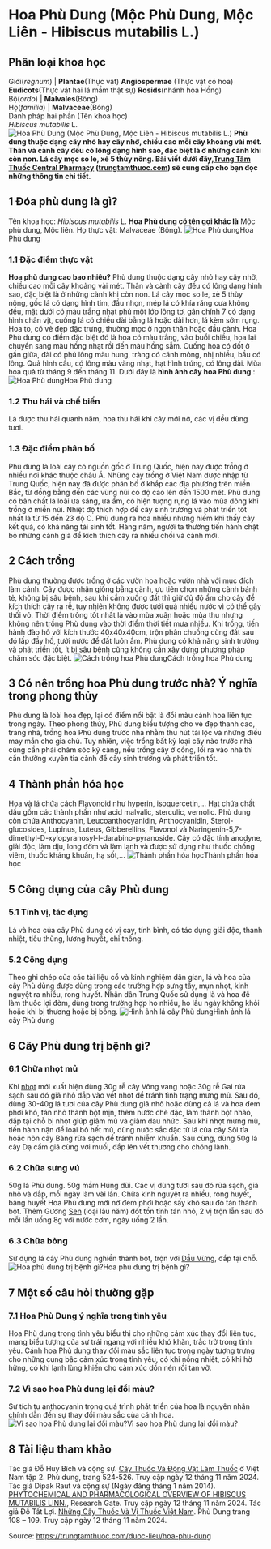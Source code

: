 # Hoa Phù Dung (Mộc Phù Dung, Mộc Liên - Hibiscus mutabilis L.)

Phân loại khoa học  
---  
Giới(_regnum_) |  **Plantae**(Thực vật) **Angiospermae** (Thực vật có hoa) **Eudicots**(Thực vật hai lá mầm thật sự) **Rosids**(nhánh hoa Hồng)  
Bộ(_ordo_) | **Malvales**(Bông)  
Họ(_familia_) | **Malvaceae**(Bông)  
Danh pháp hai phần (Tên khoa học)  
_Hibiscus mutabilis_ L.  
![Hoa Phù Dung \(Mộc Phù Dung, Mộc Liên - Hibiscus mutabilis L.\)](https://trungtamthuoc.com/images/others/phu-dung-8157.jpg)
**Phù dung thuộc dạng cây nhỏ hay cây nhỡ, chiều cao mỗi cây khoảng vài mét. Thân và cành cây đều có lông dạng hình sao, đặc biệt là ở những cành khi còn non. Lá cây mọc so le, xẻ 5 thùy nông. Bài viết dưới đây,[Trung Tâm Thuốc Central Pharmacy](https://trungtamthuoc.com/ "Trung Tâm Thuốc Central Pharmacy") ([trungtamthuoc.com](https://trungtamthuoc.com/ "trungtamthuoc.com")) sẽ cung cấp cho bạn đọc những thông tin chi tiết.**
##  1 Đóa phù dung là gì?
Tên khoa học: _Hibiscus mutabilis_ L.
**Hoa Phù dung có tên gọi khác là** Mộc phù dung, Mộc liên.
Họ thực vật: Malvaceae (Bông).
![Hoa Phù dung](https://trungtamthuoc.com/images/item/phu-dung-6.jpg)Hoa Phù dung
### 1.1 Đặc điểm thực vật
**Hoa phù dung cao bao nhiêu?** Phù dung thuộc dạng cây nhỏ hay cây nhỡ, chiều cao mỗi cây khoảng vài mét. Thân và cành cây đều có lông dạng hình sao, đặc biệt là ở những cành khi còn non.
Lá cây mọc so le, xẻ 5 thùy nông, gốc lá có dạng hình tim, đầu nhọn, mép lá có khía răng cưa không đều, mặt dưới có màu trắng nhạt phủ một lớp lông tơ, gân chính 7 có dạng hình chân vịt, cuống lá có chiều dài bằng lá hoặc dài hơn, lá kèm sớm rụng.
Hoa to, có vẻ đẹp đặc trưng, thường mọc ở ngọn thân hoặc đầu cành. Hoa Phù dung có điểm đặc biệt đó là hoa có màu trắng, vào buổi chiều, hoa lại chuyển sang màu hồng nhạt rồi đến màu hồng sẫm. Cuống hoa có đốt ở gần giữa, đài có phủ lông màu hung, tràng có cánh mỏng, nhị nhiều, bầu có lông.
Quả hình cầu, có lông màu vàng nhạt, hạt hình trứng, có lông dài.
Mùa hoa quả từ tháng 9 đến tháng 11.
Dưới đây là **hình ảnh cây hoa Phù dung** :
![Hoa Phù dung](https://trungtamthuoc.com/images/item/phu-dung-0.jpg)Hoa Phù dung
### 1.2 Thu hái và chế biến
Lá được thu hái quanh năm, hoa thu hái khi cây mới nở, các vị đều dùng tươi.
### 1.3 Đặc điểm phân bố
Phù dung là loài cây có nguồn gốc ở Trung Quốc, hiện nay được trồng ở nhiều nơi khác thuộc châu Á.
Những cây trồng ở Việt Nam được nhập từ Trung Quốc, hiện nay đã được phân bố ở khắp các địa phương trên miền Bắc, từ đồng bằng đến các vùng núi có độ cao lên đến 1500 mét.
Phù dung có bản chất là loài ưa sáng, ưa ẩm, có hiện tượng rụng lá vào mùa đông khi trồng ở miền núi. Nhiệt độ thích hợp để cây sinh trưởng và phát triển tốt nhất là từ 15 đến 23 độ C. Phù dung ra hoa nhiều nhưng hiếm khi thấy cây kết quả, có khả năng tái sinh tốt. Hàng năm, người ta thường tiến hành chặt bỏ những cành già để kích thích cây ra nhiều chồi và cành mới.
##  2 Cách trồng
Phù dung thường được trồng ở các vườn hoa hoặc vườn nhà với mục đích làm cảnh. Cây được nhân giống bằng cành, ưu tiên chọn những cành bánh tẻ, không bị sâu bệnh, sau khi cắm xuống đất thì giữ đủ độ ẩm cho cây để kích thích cây ra rễ, tuy nhiên không được tưới quá nhiều nước vì có thể gây thối vỏ. Thời điểm trồng tốt nhất là vào mùa xuân hoặc mùa thu nhưng không nên trồng Phù dung vào thời điểm thời tiết mưa nhiều.
Khi trồng, tiến hành đào hố với kích thước 40x40x40cm, trộn phân chuồng cùng đất sau đó lấp đầy hố, tưới nước để đất luôn ẩm.
Phù dung có khả năng sinh trưởng và phát triển tốt, ít bị sâu bệnh cũng không cần xây dựng phương pháp chăm sóc đặc biệt.
![Cách trồng hoa Phù dung](https://trungtamthuoc.com/images/item/phu-dung-1.jpg)Cách trồng hoa Phù dung
##  3 Có nên trồng hoa Phù dung trước nhà? Ý nghĩa trong phong thủy
Phù dung là loài hoa đẹp, lại có điểm nổi bật là đổi màu cánh hoa liên tục trong ngày. Theo phong thủy, Phù dung biểu tượng cho vẻ đẹp thanh cao, trang nhã, trồng hoa Phù dung trước nhà nhằm thu hút tài lộc và những điều may mắn cho gia chủ.
Tuy nhiên, việc trồng bất kỳ loại cây nào trước nhà cũng cần phải chăm sóc kỹ càng, nếu trồng cây ở cổng, lối ra vào nhà thì cần thường xuyên tỉa cành để cây sinh trưởng và phát triển tốt.
##  4 Thành phần hóa học
Hoa và lá chứa cách [Flavonoid](https://trungtamthuoc.com/hoat-chat/flavonoid "Flavonoid") như hyperin, isoquercetin,...
Hạt chứa chất dầu gồm các thành phần như acid malvalic, sterculic, vernolic.
Phù dung còn chứa Anthocyanin, Leucoanthocyanidin, Anthocyanidin, Sterol-glucosides, Lupinus, Luteus, Gibberellins, Flavonol và Naringenin-5,7-dimethyl-D-xylopyranosyl-l-darabino-pyranoside. Cây có đặc tính anodyne, giải độc, làm dịu, long đờm và làm lạnh và được sử dụng như thuốc chống viêm, thuốc kháng khuẩn, hạ sốt,...
![Thành phần hóa học](https://trungtamthuoc.com/images/item/phu-dung-2.jpg)Thành phần hóa học
##  5 Công dụng của cây Phù dung
### 5.1 Tính vị, tác dụng
Lá và hoa của cây Phù dung có vị cay, tính bình, có tác dụng giải độc, thanh nhiệt, tiêu thũng, lương huyết, chỉ thống.
### 5.2 Công dụng
Theo ghi chép của các tài liệu cổ và kinh nghiệm dân gian, lá và hoa của cây Phù dùng được dùng trong các trường hợp sưng tấy, mụn nhọt, kinh nguyệt ra nhiều, rong huyết.
Nhân dân Trung Quốc sử dụng là và hoa để làm thuốc lợi đờm, dùng trong trường hợp ho nhiều, ho lâu ngày không khỏi hoặc khi bị thương hoặc bị bỏng.
![Hình ảnh lá cây Phù dung](https://trungtamthuoc.com/images/item/phu-dung-3.jpg)Hình ảnh lá cây Phù dung
##  6 Cây Phù dung trị bệnh gì?
### 6.1 Chữa nhọt mủ
Khi [nhọt](https://trungtamthuoc.com/bai-viet/nhot "nhọt") mới xuất hiện dùng 30g rễ cây Vông vang hoặc 30g rễ Gai rửa sạch sau đó giã nhỏ đắp vào vết nhọt để tránh tình trạng mưng mủ. Sau đó, dùng 30-40g lá tươi của cây Phù dung giã nhỏ hoặc dùng cả lá và hoa đem phơi khô, tán nhỏ thành bột mịn, thêm nước chè đặc, làm thành bột nhão, đắp tại chỗ bị nhọt giúp giảm mủ và giảm đau nhức.
Sau khi nhọt mưng mủ, tiến hành nặn để loại bỏ hết mủ, dùng nước sắc đặc từ lá của cây Sòi tía hoặc nõn cây Bàng rửa sạch để tránh nhiễm khuẩn.
Sau cùng, dùng 50g lá cây Dạ cẩm giã cùng với muối, đắp lên vết thương cho chóng lành.
### 6.2 Chữa sưng vú
50g lá Phù dung.
50g mầm Húng dũi.
Các vị dùng tươi sau đó rửa sạch, giã nhỏ và đắp, mỗi ngày làm vài lần.
Chữa kinh nguyệt ra nhiều, rong huyết, băng huyết
Hoa Phù dung mới nở đem phơi hoặc sấy khô sau đó tán thành bột. Thêm Gương [Sen](https://trungtamthuoc.com/hoat-chat/sen "Sen") (loại lâu năm) đốt tồn tính tán nhỏ, 2 vị trộn lẫn sau đó mỗi lần uống 8g với nước cơm, ngày uống 2 lần.
### 6.3 Chữa bỏng
Sử dụng lá cây Phù dung nghiền thành bột, trộn với [Dầu Vừng](https://trungtamthuoc.com/hoat-chat/dau-vung "Dầu Vừng"), đắp tại chỗ.
![Hoa phù dung trị bệnh gì?](https://trungtamthuoc.com/images/item/phu-dung-4.jpg)Hoa phù dung trị bệnh gì?
##  7 Một số câu hỏi thường gặp
### 7.1 Hoa Phù Dung ý nghĩa trong tình yêu
Hoa Phù dung trong tình yêu biểu thị cho những cảm xúc thay đổi liên tục, mang biểu tượng của sự trái ngang với nhiều khó khăn, trắc trở trong tình yêu. Cánh hoa Phù dung thay đổi màu sắc liên tục trong ngày tượng trưng cho những cung bậc cảm xúc trong tình yêu, có khi nồng nhiệt, có khi hờ hững, có khi lạnh lùng khiến cho cảm xúc dồn nén rồi tan vỡ.
### 7.2 Vì sao hoa Phù dung lại đổi màu?
Sự tích tụ anthocyanin trong quá trình phát triển của hoa là nguyên nhân chính dẫn đến sự thay đổi màu sắc của cánh hoa.
![Vì sao hoa Phù dung lại đổi màu?](https://trungtamthuoc.com/images/item/phu-dung-5.jpg)Vì sao hoa Phù dung lại đổi màu?
##  8 Tài liệu tham khảo
Tác giả Đỗ Huy Bích và cộng sự. [Cây Thuốc Và Động Vật Làm Thuốc](https://trungtamthuoc.com/bai-viet/doc-online-va-tai-mien-phi-pdf-sach-cay-thuoc-va-dong-vat-lam-thuoc-o-viet-nam "Cây Thuốc Và Động Vật Làm Thuốc") ở Việt Nam tập 2. Phù dung, trang 524-526. Truy cập ngày 12 tháng 11 năm 2024.
Tác giả Dipak Raut và cộng sự (Ngày đăng tháng 1 năm 2014). [PHYTOCHEMICAL AND PHARMACOLOGICAL OVERVIEW OF HIBISCUS MUTABILIS LINN.](https://www.researchgate.net/publication/308916717_PHYTOCHEMICAL_AND_PHARMACOLOGICAL_OVERVIEW_OF_HIBISCUS_MUTABILIS_LINN), Research Gate. Truy cập ngày 12 tháng 11 năm 2024.
Tác giả Đỗ Tất Lợi. [Những Cây Thuốc Và Vị Thuốc Việt Nam](https://trungtamthuoc.com/duoc-lieu "Những Cây Thuốc Và Vị Thuốc Việt Nam"). Phù Dung trang 108 – 109. Truy cập ngày 12 tháng 11 năm 2024.


Source: https://trungtamthuoc.com/duoc-lieu/hoa-phu-dung